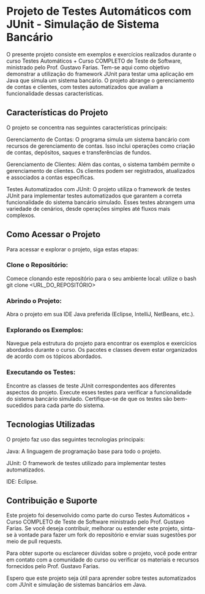 # Projeto de Testes Automáticos com JUnit - Simulação de Sistema Bancário

O presente projeto consiste em exemplos e exercícios realizados durante o curso Testes Automáticos + Curso COMPLETO de Teste de Software, ministrado pelo Prof. Gustavo Farias. 
Tem-se aqui como objetivo demonstrar a utilização do framework JUnit para testar uma aplicação em Java que simula um sistema bancário. O projeto abrange o gerenciamento de contas e clientes, com testes automatizados que avaliam a funcionalidade dessas características.

## Características do Projeto
O projeto se concentra nas seguintes características principais:

Gerenciamento de Contas: O programa simula um sistema bancário com recursos de gerenciamento de contas. Isso inclui operações como criação de contas, depósitos, saques e transferências de fundos.

Gerenciamento de Clientes: Além das contas, o sistema também permite o gerenciamento de clientes. Os clientes podem ser registrados, atualizados e associados a contas específicas.

Testes Automatizados com JUnit: O projeto utiliza o framework de testes JUnit para implementar testes automatizados que garantem a correta funcionalidade do sistema bancário simulado. Esses testes abrangem uma variedade de cenários, desde operações simples até fluxos mais complexos.

## Como Acessar o Projeto
Para acessar e explorar o projeto, siga estas etapas:

### Clone o Repositório: 
Comece clonando este repositório para o seu ambiente local:
utilize o bash
git clone <URL_DO_REPOSITÓRIO>

### Abrindo o Projeto: 
Abra o projeto em sua IDE Java preferida (Eclipse, IntelliJ, NetBeans, etc.).

### Explorando os Exemplos: 
Navegue pela estrutura do projeto para encontrar os exemplos e exercícios abordados durante o curso. 
Os pacotes e classes devem estar organizados de acordo com os tópicos abordados.

### Executando os Testes: 
Encontre as classes de teste JUnit correspondentes aos diferentes aspectos do projeto. 
Execute esses testes para verificar a funcionalidade do sistema bancário simulado. 
Certifique-se de que os testes são bem-sucedidos para cada parte do sistema.

## Tecnologias Utilizadas
O projeto faz uso das seguintes tecnologias principais:

Java: A linguagem de programação base para todo o projeto.

JUnit: O framework de testes utilizado para implementar testes automatizados.

IDE: Eclipse.

## Contribuição e Suporte
Este projeto foi desenvolvido como parte do curso Testes Automáticos + Curso COMPLETO de Teste de Software ministrado pelo Prof. Gustavo Farias. Se você deseja contribuir, melhorar ou estender este projeto, sinta-se à vontade para fazer um fork do repositório e enviar suas sugestões por meio de pull requests.

Para obter suporte ou esclarecer dúvidas sobre o projeto, você pode entrar em contato com a comunidade do curso ou verificar os materiais e recursos fornecidos pelo Prof. Gustavo Farias.

Espero que este projeto seja útil para aprender sobre testes automatizados com JUnit e simulação de sistemas bancários em Java. 

